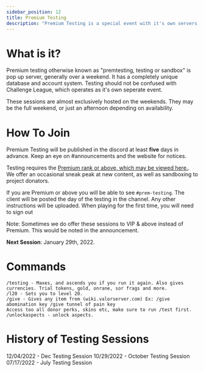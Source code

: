 ```yaml
---
sidebar_position: 12
title: Premium Testing
description: "Premium Testing is a special event with it's own servers. This is a sandboxed enviroment where players create new accounts and experiment."
---
```


# What is it?

Premium testing otherwise known as "premtesting, testing or sandbox" is pop up server, generally over a weekend. It has a completely unique database and account system.
Testing should not be confused with Challenge League, which operates as it's own seperate event. 

These sessions are almost exclusively hosted on the weekends. They may be the full weekend, or just an afternoon depending on availability. 

# How To Join

Premium Testing will be published in the discord at least **five** days in advance. Keep an eye on #announcements and the website for notices.

Testing requires the [Premium rank or above, which may be viewed here.](https://valorserver.com/payment/valor-checkout?packageID=2). We offer an occasional sneak peak at new content, as well as sandboxing to project donators.

If you are Premium or above you will be able to see `#prem-testing`. The client will be posted the day of the testing in the channel. Any other instructions will be uploaded.
When playing for the first time, you will need to sign out

Note: Sometimes we do offer these sessions to VIP  & above instead of Premium. This would be noted in the announcement.

**Next Session**: January 29th, 2022.

# Commands

```
/testing - Maxes, and ascends you if you run it again. Also gives currencies. Trial tokens, gold, onrane, sor frags and more.
/l20 - Sets you to level 20.
/give - Gives any item from (wiki.valorserver.com) Ex: /give abomination key /give tunnel of pain key
Access too all donor perks, skins etc, make sure to run /test first.
/unlockaspects - unlock aspects.
```

# History of Testing Sessions

12/04/2022 - Dec Testing Session
10/29/2022 - October Testing Session
07/17/2022 - July Testing Session

